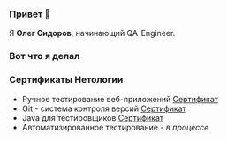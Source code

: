### Привет 👋

Я **Олег Сидоров**, начинающий QA-Engineer.

### Вот что я делал

### Сертификаты Нетологии

* Ручное тестирование веб-приложений [Сертификат](https://drive.google.com/file/d/1SHioW4LSgLNfCGteVydvT1jBvdit2-hX/view?usp=sharing)
* Git - система контроля версий [Сертификат](https://drive.google.com/file/d/1lMpo3uvDa84ZNN_5UGR62FQmoJ1NmYOO/view?usp=sharing)
* Java для тестировщиков [Сертификат](https://drive.google.com/file/d/1YPNv8Bi8Yz3SpcyYg_x9JYzEz2I5X97j/view?usp=sharing)
* Автоматизированное тестирование - *в процессе*
